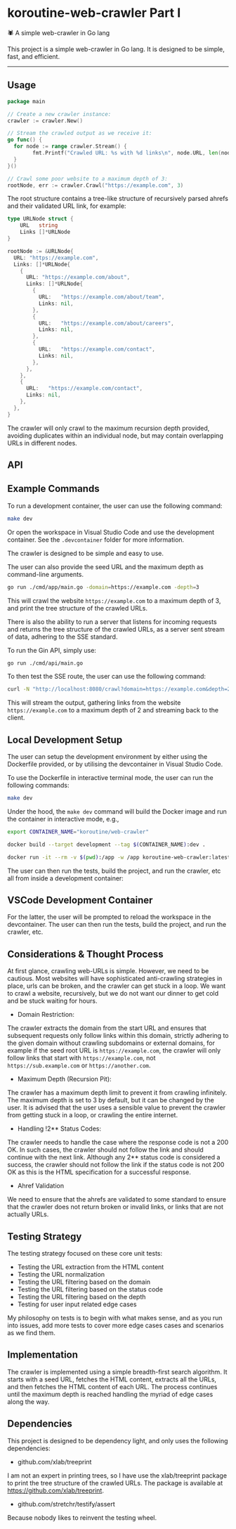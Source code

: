 # koroutine-web-crawler Part I

🕷️ A simple web-crawler in Go lang

This project is a simple web-crawler in Go lang. It is designed to be simple, fast, and efficient.

---

## Usage

```go
package main

// Create a new crawler instance:
crawler := crawler.New()

// Stream the crawled output as we receive it:
go func() {
  for node := range crawler.Stream() {
		fmt.Printf("Crawled URL: %s with %d links\n", node.URL, len(node.Links))
  }
}()

// Crawl some poor website to a maximum depth of 3:
rootNode, err := crawler.Crawl("https://example.com", 3)
```

The root structure contains a tree-like structure of recursively parsed ahrefs and their validated URL link, for example:

```go
type URLNode struct {
	URL   string
	Links []*URLNode
}

rootNode := &URLNode{
  URL: "https://example.com",
  Links: []*URLNode{
    {
      URL: "https://example.com/about",
      Links: []*URLNode{
        {
          URL:   "https://example.com/about/team",
          Links: nil,
        },
        {
          URL:   "https://example.com/about/careers",
          Links: nil,
        },
        {
          URL:   "https://example.com/contact",
          Links: nil,
        },
      },
    },
    {
      URL:   "https://example.com/contact",
      Links: nil,
    },
  },
}
```

The crawler will only crawl to the maximum recursion depth provided, avoiding duplicates within an individual node, but may contain overlapping URLs in different nodes.

## API

## Example Commands

To run a development container, the user can use the following command:

```bash
make dev
```

Or open the workspace in Visual Studio Code and use the development container. See the `.devcontainer` folder for more information.

The crawler is designed to be simple and easy to use. 

The user can also provide the seed URL and the maximum depth as command-line arguments.

```bash
go run ./cmd/app/main.go -domain=https://example.com -depth=3
```

This will crawl the website `https://example.com` to a maximum depth of 3, and print the tree structure of the crawled URLs.

There is also the ability to run a server that listens for incoming requests and returns the tree structure of the crawled URLs, as a server sent stream of data, adhering to the SSE standard.

To run the Gin API, simply use: 

```bash
go run ./cmd/api/main.go
```

To then test the SSE route, the user can use the following command:

```bash
curl -N "http://localhost:8080/crawl?domain=https://example.com&depth=2"
```

This will stream the output, gathering links from the website `https://example.com` to a maximum depth of 2 and streaming back to the client.

## Local Development Setup

The user can setup the development environment by either using the Dockerfile provided, or by utilising the devcontainer in Visual Studio Code.

To use the Dockerfile in interactive terminal mode, the user can run the following commands:

```bash
make dev
```

Under the hood, the `make dev` command will build the Docker image and run the container in interactive mode, e.g.,

```bash
export CONTAINER_NAME="koroutine/web-crawler"

docker build --target development --tag $(CONTAINER_NAME):dev .

docker run -it --rm -v $(pwd):/app -w /app koroutine-web-crawler:latest
```

The user can then run the tests, build the project, and run the crawler, etc all from inside a development container:

## VSCode Development Container

For the latter, the user will be prompted to reload the workspace in the devcontainer. The user can then run the tests, build the project, and run the crawler, etc.

## Considerations & Thought Process

At first glance, crawling web-URLs is simple. However, we need to be cautious. Most websites will have sophisticated anti-crawling strategies in place, urls can be broken, and the crawler can get stuck in a loop. We want to crawl a website, recursively, but we do not want our dinner to get cold and be stuck waiting for hours. 

- Domain Restriction: 

The crawler extracts the domain from the start URL and ensures that subsequent requests only follow links within this domain, strictly adhering to the given domain without crawling subdomains or external domains, for example if the seed root URL is `https://example.com`, the crawler will only follow links that start with `https://example.com`, not `https://sub.example.com` or `https://another.com`.

- Maximum Depth (Recursion Pit):

The crawler has a maximum depth limit to prevent it from crawling infinitely. The maximum depth is set to 3 by default, but it can be changed by the user. It is advised that the user uses a sensible value to prevent the crawler from getting stuck in a loop, or crawling the entire internet.

- Handling !2** Status Codes:

The crawler needs to handle the case where the response code is not a 200 OK. In such cases, the crawler should not follow the link and should continue with the next link. Although any 2** status code is considered a success, the crawler should not follow the link if the status code is not 200 OK as this is the HTML specification for a successful response.

- Ahref Validation

We need to ensure that the ahrefs are validated to some standard to ensure that the crawler does not return broken or invalid links, or links that are not actually URLs.

## Testing Strategy

The testing strategy focused on these core unit tests:

- Testing the URL extraction from the HTML content
- Testing the URL normalization
- Testing the URL filtering based on the domain
- Testing the URL filtering based on the status code
- Testing the URL filtering based on the depth
- Testing for user input related edge cases

My philosophy on tests is to begin with what makes sense, and as you run into issues, add more tests to cover more edge cases cases and scenarios as we find them.

## Implementation

The crawler is implemented using a simple breadth-first search algorithm. It starts with a seed URL, fetches the HTML content, extracts all the URLs, and then fetches the HTML content of each URL. The process continues until the maximum depth is reached handling the myriad of edge cases along the way.

## Dependencies

This project is designed to be dependency light, and only uses the following dependencies:

- github.com/xlab/treeprint

I am not an expert in printing trees, so I have use the xlab/treeprint package to print the tree structure of the crawled URLs. The package is available at https://github.com/xlab/treeprint.

- github.com/stretchr/testify/assert

Because nobody likes to reinvent the testing wheel.